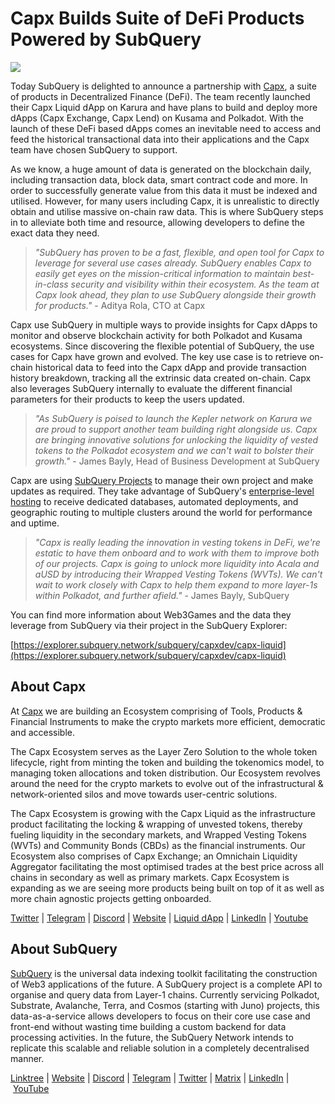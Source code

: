 # Capx Builds Suite of DeFi Products Powered by SubQuery

![](https://miro.medium.com/max/1400/0*yYZU-Ofa0R3obSPj)

Today SubQuery is delighted to announce a partnership with [Capx](https://capx.fi/), a suite of products in Decentralized Finance (DeFi). The team recently launched their Capx Liquid dApp on Karura and have plans to build and deploy more dApps (Capx Exchange, Capx Lend) on Kusama and Polkadot. With the launch of these DeFi based dApps comes an inevitable need to access and feed the historical transactional data into their applications and the Capx team have chosen SubQuery to support.

As we know, a huge amount of data is generated on the blockchain daily, including transaction data, block data, smart contract code and more. In order to successfully generate value from this data it must be indexed and utilised. However, for many users including Capx, it is unrealistic to directly obtain and utilise massive on-chain raw data. This is where SubQuery steps in to alleviate both time and resource, allowing developers to define the exact data they need.

> _"SubQuery has proven to be a fast, flexible, and open tool for Capx to leverage for several use cases already. SubQuery enables Capx to easily get eyes on the mission-critical information to maintain best-in-class security and visibility within their ecosystem. As the team at Capx look ahead, they plan to use SubQuery alongside their growth for products."_ - Aditya Rola, CTO at Capx

Capx use SubQuery in multiple ways to provide insights for Capx dApps to monitor and observe blockchain activity for both Polkadot and Kusama ecosystems. Since discovering the flexible potential of SubQuery, the use cases for Capx have grown and evolved. The key use case is to retrieve on-chain historical data to feed into the Capx dApp and provide transaction history breakdown, tracking all the extrinsic data created on-chain. Capx also leverages SubQuery internally to evaluate the different financial parameters for their products to keep the users updated.

> _"As SubQuery is poised to launch the Kepler network on Karura we are proud to support another team building right alongside us. Capx are bringing innovative solutions for unlocking the liquidity of vested tokens to the Polkadot ecosystem and we can't wait to bolster their growth."_ - James Bayly, Head of Business Development at SubQuery

Capx are using [SubQuery Projects](https://project.subquery.network/) to manage their own project and make updates as required. They take advantage of SubQuery's [enterprise-level hosting](https://blog.subquery.network/blogs/20211228-enterprise-hosted.html) to receive dedicated databases, automated deployments, and geographic routing to multiple clusters around the world for performance and uptime.

> _"Capx is really leading the innovation in vesting tokens in DeFi, we're estatic to have them onboard and to work with them to improve both of our projects. Capx is going to unlock more liquidity into Acala and aUSD by introducing their Wrapped Vesting Tokens (WVTs). We can't wait to work closely with Capx to help them expand to more layer-1s within Polkadot, and further afield."_ - James Bayly, SubQuery

You can find more information about Web3Games and the data they leverage from SubQuery via their project in the SubQuery Explorer:

[https://explorer.subquery.network/subquery/capxdev/capx-liquid](https://explorer.subquery.network/subquery/capxdev/capx-liquid)

## About Capx

At [Capx](https://capx.fi/) we are building an Ecosystem comprising of Tools, Products & Financial Instruments to make the crypto markets more efficient, democratic and accessible.

The Capx Ecosystem serves as the Layer Zero Solution to the whole token lifecycle, right from minting the token and building the tokenomics model, to managing token allocations and token distribution. Our Ecosystem revolves around the need for the crypto markets to evolve out of the infrastructural & network-oriented silos and move towards user-centric solutions.

The Capx Ecosystem is growing with the Capx Liquid as the infrastructure product facilitating the locking & wrapping of unvested tokens, thereby fueling liquidity in the secondary markets, and Wrapped Vesting Tokens (WVTs) and Community Bonds (CBDs) as the financial instruments. Our Ecosystem also comprises of Capx Exchange; an Omnichain Liquidity Aggregator facilitating the most optimised trades at the best price across all chains in secondary as well as primary markets. Capx Ecosystem is expanding as we are seeing more products being built on top of it as well as more chain agnostic projects getting onboarded.

[Twitter](https://twitter.com/CapxFi) | [Telegram](https://t.me/capxfi_ann) | [Discord](https://discord.com/invite/HAGATNqT8J) | [Website](https://capx.fi/) | [Liquid dApp](https://liquid.capx.fi/) | [LinkedIn](https://www.linkedin.com/company/capxfi/) | [Youtube](https://www.youtube.com/channel/UCpZl877gB5eFF92hWl7rF7A)

## About SubQuery

[SubQuery](https://subquery.network/) is the universal data indexing toolkit facilitating the construction of Web3 applications of the future. A SubQuery project is a complete API to organise and query data from Layer-1 chains. Currently servicing Polkadot, Substrate, Avalanche, Terra, and Cosmos (starting with Juno) projects, this data-as-a-service allows developers to focus on their core use case and front-end without wasting time building a custom backend for data processing activities. In the future, the SubQuery Network intends to replicate this scalable and reliable solution in a completely decentralised manner.

​​[Linktree](https://linktr.ee/subquerynetwork) | [Website](https://subquery.network/) | [Discord](https://discord.com/invite/78zg8aBSMG) | [Telegram](https://t.me/subquerynetwork) | [Twitter](https://twitter.com/subquerynetwork) | [Matrix](https://matrix.to/#/#subquery:matrix.org) | [LinkedIn](https://www.linkedin.com/company/subquery) | [YouTube](https://www.youtube.com/channel/UCi1a6NUUjegcLHDFLr7CqLw)

